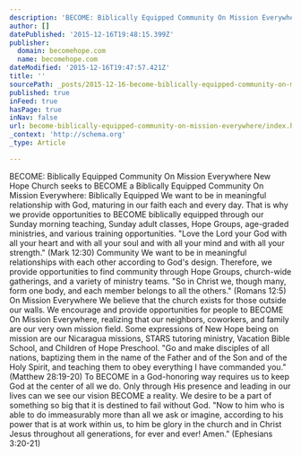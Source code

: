 ```yaml
---
description: 'BECOME: Biblically Equipped Community On Mission Everywhere New Hope Church seeks to BECOME a Biblically Equipped Community On Mission Everywhere:  Biblically E'
author: []
datePublished: '2015-12-16T19:48:15.399Z'
publisher:
  domain: becomehope.com
  name: becomehope.com
dateModified: '2015-12-16T19:47:57.421Z'
title: ''
sourcePath: _posts/2015-12-16-become-biblically-equipped-community-on-mission-everywhere.md
published: true
inFeed: true
hasPage: true
inNav: false
url: become-biblically-equipped-community-on-mission-everywhere/index.html
_context: 'http://schema.org'
_type: Article

---
```

BECOME: Biblically Equipped Community On Mission Everywhere New Hope Church seeks to BECOME a Biblically Equipped Community On Mission Everywhere: Biblically Equipped We want to be in meaningful relationship with God, maturing in our faith each and every day. That is why we provide opportunities to BECOME biblically equipped through our Sunday morning teaching, Sunday adult classes, Hope Groups, age-graded ministries, and various training opportunities. "Love the Lord your God with all your heart and with all your soul and with all your mind and with all your strength." (Mark 12:30) Community We want to be in meaningful relationships with each other according to God's design. Therefore, we provide opportunities to find community through Hope Groups, church-wide gatherings, and a variety of ministry teams. "So in Christ we, though many, form one body, and each member belongs to all the others." (Romans 12:5) On Mission Everywhere We believe that the church exists for those outside our walls. We encourage and provide opportunities for people to BECOME On Mission Everywhere, realizing that our neighbors, coworkers, and family are our very own mission field.  Some expressions of New Hope being on mission are our Nicaragua missions, STARS tutoring ministry, Vacation Bible School, and Children of Hope Preschool. "Go and make disciples of all nations, baptizing them in the name of the Father and of the Son and of the Holy Spirit, and teaching them to obey everything I have commanded you." (Matthew 28:19-20) To BECOME in a God-honoring way requires us to keep God at the center of all we do. Only through His presence and leading in our lives can we see our vision BECOME a reality. We desire to be a part of something so big that it is destined to fail without God. "Now to him who is able to do immeasurably more than all we ask or imagine, according to his power that is at work within us, to him be glory in the church and in Christ Jesus throughout all generations, for ever and ever! Amen." (Ephesians 3:20-21)